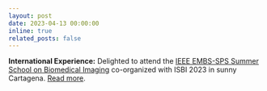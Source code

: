 ```yaml
---
layout: post
date: 2023-04-13 00:00:00
inline: true
related_posts: false
---
```


**International Experience:** Delighted to attend the [IEEE EMBS-SPS Summer School on Biomedical Imaging](http://conferences.imt-atlantique.fr/ieeess/index.php?pid=1) co-organized with ISBI 2023 in sunny Cartagena. [Read more](https://www.linkedin.com/posts/amithjkamath_a-month-ago-i-was-fortunate-to-be-one-of-activity-7064678636519337984-eK6F?utm_source=share&utm_medium=member_desktop).